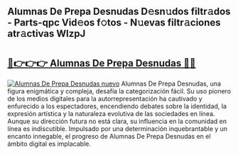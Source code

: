 ## Alumnas De Prepa Desnudas D𝚎sn𝚞dos filtr𝚊dos - Parts-qpc Vid𝚎os f𝚘tos - N𝚞evas filtr𝚊ciones atr𝚊ctivas WIzpJ

# <h2><a href="http://mb3ine.tromn.icu/?c=Alumnas+De+Prepa+Desnudas">🔗👉👉👉 Alumnas De Prepa Desnudas 🔗🔗</a></h2>

[![Alumnas De Prepa Desnudas nuevo](https://i.imgur.com/pEAQMta.gif)](http://mb3ine.tromn.icu/?c=Alumnas+De+Prepa+Desnudas)
Alumnas De Prepa Desnudas, una figura enigmática y compleja, desafía la categorización fácil. Su uso pionero de los medios digitales para la autorrepresentación ha cautivado y enfurecido a los espectadores, encendiendo debates sobre la identidad, la expresión artística y la naturaleza evolutiva de las sociedades en línea. Aunque su dirección futura no está clara, su influencia en la comunidad en línea es indiscutible. Impulsado por una determinación inquebrantable y un encanto innegable, el progreso de Alumnas De Prepa Desnudas en el ámbito digital es implacable.
